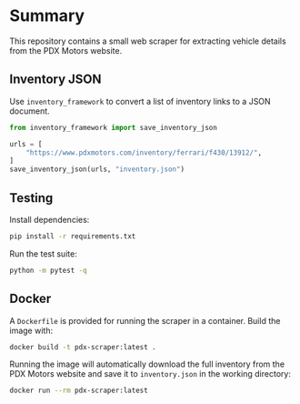 # Summary

This repository contains a small web scraper for extracting vehicle details from the PDX Motors website.

## Inventory JSON

Use `inventory_framework` to convert a list of inventory links to a JSON document.

```python
from inventory_framework import save_inventory_json

urls = [
    "https://www.pdxmotors.com/inventory/ferrari/f430/13912/",
]
save_inventory_json(urls, "inventory.json")
```

## Testing

Install dependencies:

```bash
pip install -r requirements.txt
```

Run the test suite:

```bash
python -m pytest -q
```

## Docker

A `Dockerfile` is provided for running the scraper in a container. Build the image with:

```bash
docker build -t pdx-scraper:latest .
```

Running the image will automatically download the full inventory from the PDX Motors website and save it to `inventory.json` in the working directory:

```bash
docker run --rm pdx-scraper:latest
```

